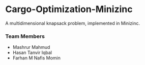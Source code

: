 # Cargo-Optimization-Minizinc
A multidimensional knapsack problem, implemented in Minizinc.

<h3>Team Members</h3>
<ul>
  <li> Mashrur Mahmud</li>
  <li> Hasan Tanvir Iqbal</li>
  <li> Farhan M Nafis Momin</li>
  </ul>
